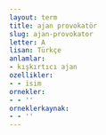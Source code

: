 ```yaml
---
layout: term
title: ajan provokatör
slug: ajan-provokator
letter: A
lisan: Türkçe
anlamlar:
- kışkırtıcı ajan
ozellikler:
- - isim
ornekler:
- - ''
orneklerkaynak:
- - ''
---
```

